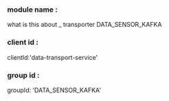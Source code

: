 ### module name : 
what is this about _ transporter
DATA_SENSOR_KAFKA

### client id :
clientId:'data-transport-service'

### group id :
groupId: 'DATA_SENSOR_KAFKA'
